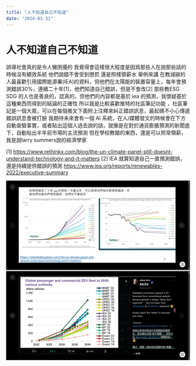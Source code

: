 ```yaml
---
title: "人不知道自己不知道"
date: "2024-01-31"
---
```

# 人不知道自己不知道

誤導社會真的是令人蠻困擾的
我覺得會這樣很大程度是因爲那些人在說那些話的時候沒有績效系統
他們說錯不會受到懲罰
還是照樣領薪水
舉例來講 在教減碳的人最喜歡引用國際能源署(IEA)的資料，但他們在太陽能的裝置容量上，每年會預測錯誤30%，連續二十年[1]，他們知道自己錯誤，但是不會改[2]
那些教ESG SDG 的人也是善良的，認真的，但他們的內容都是基於 iea 的預測，我懷疑基於這種東西而得到的結論的正確性
所以我是比較喜歡推特的社區筆記功能
，社區筆記是一個大眾，可以在每個推文下面附上注釋來糾正錯誤訊息，最起碼不小心傳遞錯誤訊息會被打臉
我期待未來會有一個 AI 系統，在人/媒體發文的時候會在下方自動查驗事實，或者貼出這個人過去說的話，就像是在對於通貨膨脹預測的新聞底下，自動貼出半年前市場的主流預測
但在學校教錯的東西，還是可以照常領薪，我是說larry summers說的經濟學家


[1]
https://www.rethinkx.com/blog/the-un-climate-panel-still-doesnt-understand-technology-and-it-matters
[2] IEA 就算知道自己一直預測錯誤，還是持續提供錯誤的預測 https://www.iea.org/reports/renewables-2022/executive-summary

![人不知道自己不知道 1](../images/posts/誤導社會真的是令人蠻困擾的.png)
![人不知道自己不知道 2](../images/posts/誤導社會真的是令人蠻困擾的2.png)
